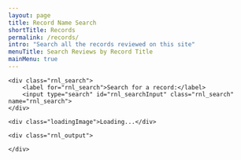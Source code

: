 ```yaml
---
layout: page
title: Record Name Search
shortTitle: Records
permalink: /records/
intro: "Search all the records reviewed on this site"
menuTitle: Search Reviews by Record Title
mainMenu: true
---
```


<section>

    <div class="rnl_search">
        <label for="rnl_search">Search for a record:</label>
        <input type="search" id="rnl_searchInput" class="rnl_search" name="rnl_search">
    </div>
    
    <div class="loadingImage">Loading...</div>
    
    <div class="rnl_output">
        
    </div>

</section>